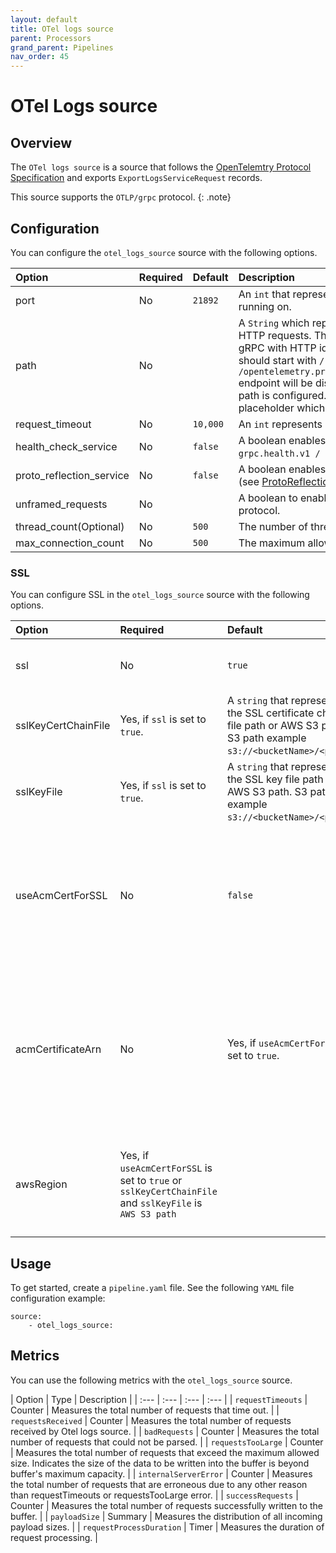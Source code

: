 ```yaml
---
layout: default
title: OTel logs source
parent: Processors
grand_parent: Pipelines
nav_order: 45
---
```


# OTel Logs source

## Overview

The `OTel logs source` is a source that follows the [OpenTelemtry Protocol Specification](https://github.com/open-telemetry/oteps/blob/master/text/0035-opentelemetry-protocol.md) and exports `ExportLogsServiceRequest` records. 

<!--- Why do users want these records? Does this source do anything beyond exporting these records?--->

This source supports the `OTLP/grpc` protocol.
{: .note}

## Configuration

You can configure the `otel_logs_source` source with the following options. <!--- Are all options in both of these tables optional?--->

| Option | Required | Default | Description |
| :--- | :--- | :--- | :--- |
| port | No | `21892` | An `int` that represents the port that `OTel logs source` is running on.
| path | No | <!--- Is there a default? --->  | A `String` which represents the path for sending unframed HTTP requests. This can be used for supporting unframed gRPC with HTTP idiomatic path to a configurable path. It should start with `/` and length should be at least 1. `/opentelemetry.proto.collector.logs.v1.LogsService/Export` endpoint will be disabled for both gRPC and HTTP requests if path is configured. Path can contain `${pipelineName}` placeholder which will be replaced with pipeline name.
| request_timeout | No | `10,000` | An `int` represents request timeout in milliseconds.
| health_check_service | No | `false` | A boolean enables a gRPC health check service under `grpc.health.v1 / Health / Check`.
| proto_reflection_service | No | `false` | A boolean enables a reflection service for Protobuf services (see [ProtoReflectionService](https://grpc.github.io/grpc-java/javadoc/io/grpc/protobuf/services/ProtoReflectionService.html) and [gRPC reflection](https://github.com/grpc/grpc-java/blob/master/documentation/server-reflection-tutorial.md) documents).
| unframed_requests | No | <!--- Is there a default? ---> | A boolean to enable requests not framed using the gRPC wire protocol. 
| thread_count(Optional) | No | `500` | The number of threads to keep in the `ScheduledThreadPool`.
| max_connection_count | No | `500` |The maximum allowed number of open connections.

### SSL

You can configure SSL in the `otel_logs_source` source with the following options.

| Option | Required | Default | Description |
| :--- | :--- | :--- | :--- |
| ssl | No | `true` | A boolean that enables TLS/SSL.
| sslKeyCertChainFile | Yes, if `ssl` is set to `true`. | A `string` that represents the SSL certificate chain file path or AWS S3 path. S3 path example `s3://<bucketName>/<path>`.
| sslKeyFile | Yes, if `ssl` is set to `true`. | A `string` that represents the SSL key file path or AWS S3 path. S3 path example `s3://<bucketName>/<path>`.
| useAcmCertForSSL | No | `false` | A boolean enables TLS/SSL using certificate and private key from AWS Certificate Manager (ACM).
| acmCertificateArn | No | Yes, if `useAcmCertForSSL` is set to `true`. | A `string` that represents the ACM certificate ARN. ACM certificate take preference over S3 or local file system certificate.
| awsRegion | Yes, if `useAcmCertForSSL` is set to `true` or `sslKeyCertChainFile` and `sslKeyFile` is `AWS S3 path` | <!--- Is there a default? ---> | A `string` that represents the AWS region to use ACM or S3. Required .

## Usage

To get started, create a `pipeline.yaml` file. See the following `YAML` file configuration example:

```
source:
    - otel_logs_source:
```

## Metrics

You can use the following metrics with the `otel_logs_source` source.

| Option | Type | Description |
| :--- | :--- | :--- | :--- | 
| `requestTimeouts` | Counter | Measures the total number of requests that time out. | 
| `requestsReceived` | Counter | Measures the total number of requests received by Otel logs source. |
| `badRequests` | Counter | Measures the total number of requests that could not be parsed. |
| `requestsTooLarge` | Counter | Measures the total number of requests that exceed the maximum allowed size. Indicates the size of the data to be written into the buffer is beyond buffer's maximum capacity. |
| `internalServerError` | Counter | Measures the total number of requests that are erroneous due to any other reason than requestTimeouts or requestsTooLarge error. |
| `successRequests` | Counter | Measures the total number of requests successfully written to the buffer. |
| `payloadSize` | Summary | Measures the distribution of all incoming payload sizes. |
| `requestProcessDuration` | Timer | Measures the duration of request processing. |